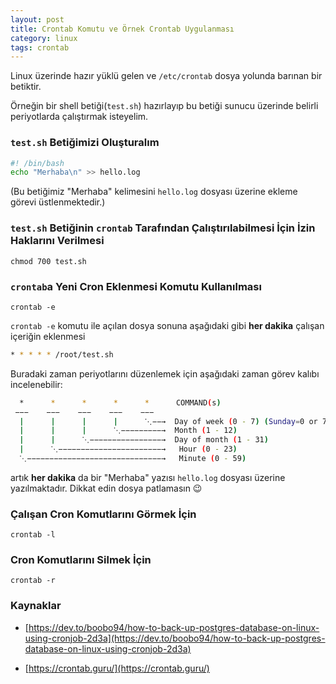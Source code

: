 ```yaml
---
layout: post
title: Crontab Komutu ve Örnek Crontab Uygulanması
category: linux
tags: crontab
---
```


Linux üzerinde hazır yüklü gelen ve `/etc/crontab` dosya yolunda barınan bir betiktir.

Örneğin bir shell betiği(`test.sh`) hazırlayıp bu betiği sunucu üzerinde belirli periyotlarda çalıştırmak isteyelim.

### `test.sh` Betiğimizi Oluşturalım

```sh
#! /bin/bash
echo "Merhaba\n" >> hello.log
```
(Bu betiğimiz "Merhaba" kelimesini `hello.log` dosyası üzerine ekleme görevi üstlenmektedir.)

### `test.sh` Betiğinin `crontab` Tarafından Çalıştırılabilmesi İçin İzin Haklarını Verilmesi

    chmod 700 test.sh

### `crontab`a Yeni Cron Eklenmesi Komutu Kullanılması

    crontab -e

`crontab -e` komutu ile açılan dosya sonuna aşağıdaki gibi **her dakika** çalışan içeriğin eklenmesi

```sh
* * * * * /root/test.sh
```
Buradaki zaman periyotlarını düzenlemek için aşağıdaki zaman görev kalıbı incelenebilir:

```sh
  *      *      *      *      *      COMMAND(s)
 −−−    −−−    −−−    −−−    −−−
  |      |      |      |      ⋱−−→  Day of week (0 - 7) (Sunday=0 or 7)
  |      |      |      ⋱−−−−−−−−−→  Month (1 - 12)
  |      |      ⋱−−−−−−−−−−−−−−−−→  Day of month (1 - 31)
  |      ⋱−−−−−−−−−−−−−−−−−−−−−−−→   Hour (0 - 23)
  ⋱−−−−−−−−−−−−−−−−−−−−−−−−−−−−−−→   Minute (0 - 59)
```

artık **her dakika** da bir  "Merhaba" yazısı `hello.log` dosyası üzerine yazılmaktadır. Dikkat edin dosya patlamasın 😉

### Çalışan Cron Komutlarını Görmek İçin

    crontab -l

### Cron Komutlarını Silmek İçin

    crontab -r

### Kaynaklar

 - [https://dev.to/boobo94/how-to-back-up-postgres-database-on-linux-using-cronjob-2d3a](https://dev.to/boobo94/how-to-back-up-postgres-database-on-linux-using-cronjob-2d3a)
 
 - [https://crontab.guru/](https://crontab.guru/)
